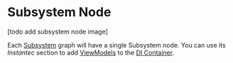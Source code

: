 # Subsystem Node

[todo add subsystem node image]

Each [Subsystem](../subsystems.md) graph will have a single Subsystem node. You can use its _Instantec_ section to add [ViewModels](../viewmodel.md) to the [DI Container](../di-ioc-container.md).
